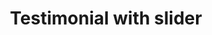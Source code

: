 ---
title: Testimonial with slider
category: Marketing
paid: true
isActive: true
ltr: {"react":{"jsxTail":[{"code":"import { useState } from \"react\"\n\nexport default () => {\n\n    const testimonials = [\n        {\n            avatar: \"https://api.uifaces.co/our-content/donated/xZ4wg2Xj.jpg\",\n            name: \"Martin escobar\",\n            title: \"Founder of meta\",\n            quote: \"Lorem ipsum dolor sit amet, consectetur adipiscing elit. Nunc et est hendrerit, porta nunc vitae, gravida justo. Nunc fermentum magna lorem, euismod volutpat arcu volutpat et.\"\n        },\n        {\n            avatar: \"https://randomuser.me/api/portraits/women/79.jpg\",\n            name: \"Angela stian\",\n            title: \"Product designer\",\n            quote: \"It is a long established fact that a reader will be distracted by the readable content of a page when looking at its layout, that the point of using Lorem Ipsum.\"\n        },\n        {\n            avatar: \"https://randomuser.me/api/portraits/men/86.jpg\",\n            name: \"Karim ahmed\",\n            title: \"DevOp engineer\",\n            quote: \"At vero eos et accusamus et iusto odio dignissimos ducimus qui blanditiis praesentium voluptatum deleniti atque corrupti quos dolores et quas molestias excepturi sint occaecati \"\n        },\n    ]\n\n    const [currentTestimonial, setCurrentTestimonial] = useState(0)\n\n    return (\n        <section className=\"py-14\">\n            <div className=\"max-w-screen-xl mx-auto px-4 md:px-8\">\n                <div className=\"max-w-3xl mx-auto text-center\">\n                    <h3 className=\"text-indigo-600 font-semibold pb-6\">What people are saying</h3>\n                    <ul>\n                        {\n                            testimonials.map((item, idx) => (\n                                currentTestimonial == idx ? (\n                                    <li key={idx}>\n                                        <figure>\n                                            <blockquote>\n                                                <p className=\"text-gray-800 text-xl font-semibold sm:text-2xl\">\n                                                    “{item.quote}“\n                                                </p>\n                                            </blockquote>\n                                            <div className=\"mt-6\">\n                                                <img src={item.avatar} className=\"w-16 h-16 mx-auto rounded-full\" />\n                                                <div className=\"mt-3\">\n                                                    <span className=\"block text-gray-800 font-semibold\">{item.name}</span>\n                                                    <span className=\"block text-gray-600 text-sm mt-0.5\">{item.title}</span>\n                                                </div>\n                                            </div>\n                                        </figure>\n                                    </li>\n                                ) : \"\"\n                            ))\n                        }\n                    </ul>\n                </div>\n                <div className=\"mt-6\">\n                    <ul className=\"flex gap-x-3 justify-center\">\n                        {\n                            testimonials.map((item, idx) => (\n                                <li key={idx}>\n                                    <button className={`w-2.5 h-2.5 rounded-full duration-150 ring-offset-2 ring-indigo-600 focus:ring ${currentTestimonial == idx ? \"bg-indigo-600\" : \"bg-gray-300\"}`}\n                                        onClick={() => setCurrentTestimonial(idx)}\n                                    ></button>\n                                </li>\n                            ))\n                        }\n                    </ul>\n                </div>\n            </div>\n        </section>\n    )\n}","label":"App.jsx"}],"jsxCss":[]},"preview":"function App() {\n  const testimonials = [{\n    avatar: \"https://api.uifaces.co/our-content/donated/xZ4wg2Xj.jpg\",\n    name: \"Martin escobar\",\n    title: \"Founder of meta\",\n    quote: \"Lorem ipsum dolor sit amet, consectetur adipiscing elit. Nunc et est hendrerit, porta nunc vitae, gravida justo. Nunc fermentum magna lorem, euismod volutpat arcu volutpat et.\"\n  }, {\n    avatar: \"https://randomuser.me/api/portraits/women/79.jpg\",\n    name: \"Angela stian\",\n    title: \"Product designer\",\n    quote: \"It is a long established fact that a reader will be distracted by the readable content of a page when looking at its layout, that the point of using Lorem Ipsum.\"\n  }, {\n    avatar: \"https://randomuser.me/api/portraits/men/86.jpg\",\n    name: \"Karim ahmed\",\n    title: \"DevOp engineer\",\n    quote: \"At vero eos et accusamus et iusto odio dignissimos ducimus qui blanditiis praesentium voluptatum deleniti atque corrupti quos dolores et quas molestias excepturi sint occaecati \"\n  }];\n  const [currentTestimonial, setCurrentTestimonial] = useState(0);\n  return /*#__PURE__*/React.createElement(\"section\", {\n    className: \"py-14\"\n  }, /*#__PURE__*/React.createElement(\"div\", {\n    className: \"max-w-screen-xl mx-auto px-4 md:px-8\"\n  }, /*#__PURE__*/React.createElement(\"div\", {\n    className: \"max-w-3xl mx-auto text-center\"\n  }, /*#__PURE__*/React.createElement(\"h3\", {\n    className: \"text-indigo-600 font-semibold pb-6\"\n  }, \"What people are saying\"), /*#__PURE__*/React.createElement(\"ul\", null, testimonials.map((item, idx) => currentTestimonial == idx ? /*#__PURE__*/React.createElement(\"li\", {\n    key: idx\n  }, /*#__PURE__*/React.createElement(\"figure\", null, /*#__PURE__*/React.createElement(\"blockquote\", null, /*#__PURE__*/React.createElement(\"p\", {\n    className: \"text-gray-800 text-xl font-semibold sm:text-2xl\"\n  }, \"\\u201C\", item.quote, \"\\u201C\")), /*#__PURE__*/React.createElement(\"div\", {\n    className: \"mt-6\"\n  }, /*#__PURE__*/React.createElement(\"img\", {\n    src: item.avatar,\n    className: \"w-16 h-16 mx-auto rounded-full\"\n  }), /*#__PURE__*/React.createElement(\"div\", {\n    className: \"mt-3\"\n  }, /*#__PURE__*/React.createElement(\"span\", {\n    className: \"block text-gray-800 font-semibold\"\n  }, item.name), /*#__PURE__*/React.createElement(\"span\", {\n    className: \"block text-gray-600 text-sm mt-0.5\"\n  }, item.title))))) : \"\"))), /*#__PURE__*/React.createElement(\"div\", {\n    className: \"mt-6\"\n  }, /*#__PURE__*/React.createElement(\"ul\", {\n    className: \"flex gap-x-3 justify-center\"\n  }, testimonials.map((item, idx) => /*#__PURE__*/React.createElement(\"li\", {\n    key: idx\n  }, /*#__PURE__*/React.createElement(\"button\", {\n    className: `w-2.5 h-2.5 rounded-full duration-150 ring-offset-2 ring-indigo-600 focus:ring ${currentTestimonial == idx ? \"bg-indigo-600\" : \"bg-gray-300\"}`,\n    onClick: () => setCurrentTestimonial(idx)\n  })))))));\n}","vue":{"vueCss":[],"vueTail":[]}}
rtl: {"vue":{"vueTail":[],"vueCss":[]},"react":{"jsxCss":[],"jsxTail":[{"code":"export default () => {\n\n    const testimonials = [\n        {\n            avatar: \"https://api.uifaces.co/our-content/donated/xZ4wg2Xj.jpg\",\n            name: \"مارتن بروم\",\n            title: \"مؤسس ميتا\",\n            quote: \"من المهم أن تعرف أن الألم بحد ذاته مهم، وسيتبعه نظام التعليم. والآن يوجد مكتب، بوابة الحياة الآن، مجرد حامل. الآن العمل العظيم للتخمير، مهنة لمهنة أركو.\"\n        },\n        {\n            avatar: \"https://randomuser.me/api/portraits/women/79.jpg\",\n            name: \"أنجيلا ستيان\",\n            title: \"مصمم المنتج\",\n            quote: \"هناك حقيقة مثبتة منذ زمن طويل وهي أن المحتوى المقروء لصفحة ما سيلهي القارئ عن التركيز على الشكل الخارجي للنص، وأن الهدف من استخدام لوريم إيبسوم.\"\n        },\n        {\n            avatar: \"https://randomuser.me/api/portraits/men/86.jpg\",\n            name: \"كريم احمد\",\n            title: \"مهندس DevOp\",\n            quote: \"لكننا في الواقع نتهم ونجلب بالكراهية فقط أولئك الذين ألينهم وفسدهم تملق الملذات الحالية ، وأعموا عن الآلام والمتاعب التي هم على وشك تجربتها.\"\n        },\n    ]\n\n    const [currentTestimonial, setCurrentTestimonial] = useState(0)\n\n    return (\n        <section className=\"py-14\">\n            <div className=\"max-w-screen-xl mx-auto px-4 md:px-8\">\n                <div className=\"max-w-3xl mx-auto text-center\">\n                    <h3 className=\"text-indigo-600 font-semibold pb-6\">ما يقوله الناس</h3>\n                    <ul>\n                        {\n                            testimonials.map((item, idx) => (\n                                currentTestimonial == idx ? (\n                                    <li key={idx}>\n                                        <figure>\n                                            <blockquote>\n                                                <p className=\"text-gray-800 text-xl font-semibold sm:text-2xl\">\n                                                    “{item.quote}“\n                                                </p>\n                                            </blockquote>\n                                            <div className=\"mt-6\">\n                                                <img src={item.avatar} className=\"w-16 h-16 mx-auto rounded-full\" />\n                                                <div className=\"mt-3\">\n                                                    <span className=\"block text-gray-800 font-semibold\">{item.name}</span>\n                                                    <span className=\"block text-gray-600 text-sm mt-0.5\">{item.title}</span>\n                                                </div>\n                                            </div>\n                                        </figure>\n                                    </li>\n                                ) : \"\"\n                            ))\n                        }\n                    </ul>\n                </div>\n                <div className=\"mt-6\">\n                    <ul className=\"flex gap-x-3 justify-center\">\n                        {\n                            testimonials.map((item, idx) => (\n                                <li key={idx}>\n                                    <button className={`w-2.5 h-2.5 rounded-full duration-150 ring-offset-2 ring-indigo-600 focus:ring ${currentTestimonial == idx ? \"bg-indigo-600\" : \"bg-gray-300\"}`}\n                                        onClick={() => setCurrentTestimonial(idx)}\n                                    ></button>\n                                </li>\n                            ))\n                        }\n                    </ul>\n                </div>\n            </div>\n        </section>\n    )\n}","label":"App.jsx"}]},"preview":"function App() {\n  const testimonials = [{\n    avatar: \"https://api.uifaces.co/our-content/donated/xZ4wg2Xj.jpg\",\n    name: \"مارتن بروم\",\n    title: \"مؤسس ميتا\",\n    quote: \"من المهم أن تعرف أن الألم بحد ذاته مهم، وسيتبعه نظام التعليم. والآن يوجد مكتب، بوابة الحياة الآن، مجرد حامل. الآن العمل العظيم للتخمير، مهنة لمهنة أركو.\"\n  }, {\n    avatar: \"https://randomuser.me/api/portraits/women/79.jpg\",\n    name: \"أنجيلا ستيان\",\n    title: \"مصمم المنتج\",\n    quote: \"هناك حقيقة مثبتة منذ زمن طويل وهي أن المحتوى المقروء لصفحة ما سيلهي القارئ عن التركيز على الشكل الخارجي للنص، وأن الهدف من استخدام لوريم إيبسوم.\"\n  }, {\n    avatar: \"https://randomuser.me/api/portraits/men/86.jpg\",\n    name: \"كريم احمد\",\n    title: \"مهندس DevOp\",\n    quote: \"لكننا في الواقع نتهم ونجلب بالكراهية فقط أولئك الذين ألينهم وفسدهم تملق الملذات الحالية ، وأعموا عن الآلام والمتاعب التي هم على وشك تجربتها.\"\n  }];\n  const [currentTestimonial, setCurrentTestimonial] = useState(0);\n  return /*#__PURE__*/React.createElement(\"section\", {\n    className: \"py-14\"\n  }, /*#__PURE__*/React.createElement(\"div\", {\n    className: \"max-w-screen-xl mx-auto px-4 md:px-8\"\n  }, /*#__PURE__*/React.createElement(\"div\", {\n    className: \"max-w-3xl mx-auto text-center\"\n  }, /*#__PURE__*/React.createElement(\"h3\", {\n    className: \"text-indigo-600 font-semibold pb-6\"\n  }, \"\\u0645\\u0627 \\u064A\\u0642\\u0648\\u0644\\u0647 \\u0627\\u0644\\u0646\\u0627\\u0633\"), /*#__PURE__*/React.createElement(\"ul\", null, testimonials.map((item, idx) => currentTestimonial == idx ? /*#__PURE__*/React.createElement(\"li\", {\n    key: idx\n  }, /*#__PURE__*/React.createElement(\"figure\", null, /*#__PURE__*/React.createElement(\"blockquote\", null, /*#__PURE__*/React.createElement(\"p\", {\n    className: \"text-gray-800 text-xl font-semibold sm:text-2xl\"\n  }, \"\\u201C\", item.quote, \"\\u201C\")), /*#__PURE__*/React.createElement(\"div\", {\n    className: \"mt-6\"\n  }, /*#__PURE__*/React.createElement(\"img\", {\n    src: item.avatar,\n    className: \"w-16 h-16 mx-auto rounded-full\"\n  }), /*#__PURE__*/React.createElement(\"div\", {\n    className: \"mt-3\"\n  }, /*#__PURE__*/React.createElement(\"span\", {\n    className: \"block text-gray-800 font-semibold\"\n  }, item.name), /*#__PURE__*/React.createElement(\"span\", {\n    className: \"block text-gray-600 text-sm mt-0.5\"\n  }, item.title))))) : \"\"))), /*#__PURE__*/React.createElement(\"div\", {\n    className: \"mt-6\"\n  }, /*#__PURE__*/React.createElement(\"ul\", {\n    className: \"flex gap-x-3 justify-center\"\n  }, testimonials.map((item, idx) => /*#__PURE__*/React.createElement(\"li\", {\n    key: idx\n  }, /*#__PURE__*/React.createElement(\"button\", {\n    className: `w-2.5 h-2.5 rounded-full duration-150 ring-offset-2 ring-indigo-600 focus:ring ${currentTestimonial == idx ? \"bg-indigo-600\" : \"bg-gray-300\"}`,\n    onClick: () => setCurrentTestimonial(idx)\n  })))))));\n}"}
slug: /testimonials
id: ee63cb7f-0402-449c-b1e3-a39a1e4c35c3
created_at: 1670769840359
---
